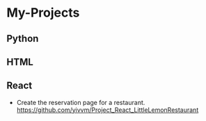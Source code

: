 # My-Projects
## Python

## HTML

## React
- Create the reservation page for a restaurant. https://github.com/yivvm/Project_React_LittleLemonRestaurant
